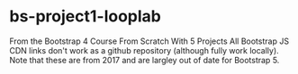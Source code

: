 # bs-project1-looplab
From the Bootstrap 4 Course From Scratch With 5 Projects
All Bootstrap JS CDN links don't work as a github repository (although fully work locally).
Note that these are from 2017 and are largley out of date for Bootstrap 5.
